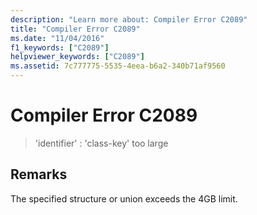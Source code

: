 ```yaml
---
description: "Learn more about: Compiler Error C2089"
title: "Compiler Error C2089"
ms.date: "11/04/2016"
f1_keywords: ["C2089"]
helpviewer_keywords: ["C2089"]
ms.assetid: 7c777775-5535-4eea-b6a2-340b71af9560
---
```

# Compiler Error C2089

> 'identifier' : 'class-key' too large

## Remarks

The specified structure or union exceeds the 4GB limit.
